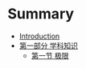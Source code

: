 # Summary

* [Introduction](README.md)
* [第一部分 学科知识](di-yi-bu-fen-xue-ke-zhi-shi.md)
  * [第一节 极限](di-yi-bu-fen-xue-ke-zhi-shi/di-yi-jie-ji-xian.md)

